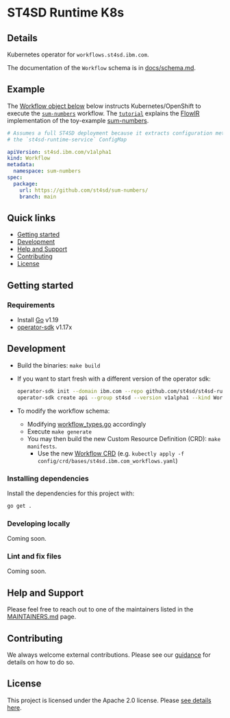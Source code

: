 # ST4SD Runtime K8s

## Details

Kubernetes operator for `workflows.st4sd.ibm.com`.

The documentation of the `Workflow` schema is in [docs/schema.md](docs/schema.md).

## Example

The [Workflow object below](examples/sum-numbers.yaml)  below instructs Kubernetes/OpenShift to execute the [`sum-numbers`](https://github.com/st4sd/sum-numbers/) workflow. The [`tutorial`](https://pages.ibm.com/st4sd/overview/tutorial/) explains the [FlowIR](www.github.com/st4sd/st4sd-runtime-core) implementation of the toy-example [sum-numbers](https://github.com/st4sd/sum-numbers/).


```yaml
# Assumes a full ST4SD deployment because it extracts configuration metadata from
# the `st4sd-runtime-service` ConfigMap

apiVersion: st4sd.ibm.com/v1alpha1
kind: Workflow
metadata:
  namespace: sum-numbers
spec:
  package:
    url: https://github.com/st4sd/sum-numbers/
    branch: main
```

## Quick links

- [Getting started](#getting-started)
- [Development](#development)
- [Help and Support](#help-and-support)
- [Contributing](#contributing)
- [License](#license)

## Getting started

### Requirements


- Install [Go](https://go.dev/dl/) v1.19
- [operator-sdk](https://v1-17-x.sdk.operatorframework.io/) v1.17x

## Development

- Build the binaries: `make build`
- If you want to start fresh with a different version of the operator sdk:

    ```bash
    operator-sdk init --domain ibm.com --repo github.com/st4sd/st4sd-runtime-k8s
    operator-sdk create api --group st4sd --version v1alpha1 --kind Workflow --resource --controller --namespaced=true
    ```

- To modify the workflow schema:
  - Modifying [workflow_types.go](api/v1alpha1/workflow_types.go) accordingly
  - Execute `make generate`
  - You may then build the new Custom Resource Definition (CRD): `make manifests`.
    - Use the new [Workflow CRD](config/crd/bases/st4sd.ibm.com_workflows.yaml) (e.g. `kubectly apply -f config/crd/bases/st4sd.ibm.com_workflows.yaml`)

### Installing dependencies

Install the dependencies for this project with:

```bash
go get .
```

### Developing locally

Coming soon.

### Lint and fix files

Coming soon.

## Help and Support

Please feel free to reach out to one of the maintainers listed in the [MAINTAINERS.md](MAINTAINERS.md) page.

## Contributing

We always welcome external contributions. Please see our [guidance](CONTRIBUTING.md) for details on how to do so.

## License

This project is licensed under the Apache 2.0 license. Please [see details here](LICENSE.md).
